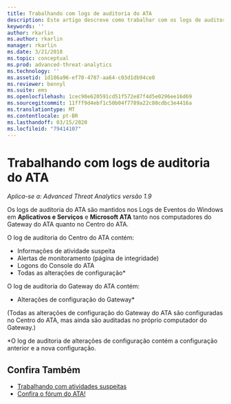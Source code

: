 ```yaml
---
title: Trabalhando com logs de auditoria do ATA
description: Este artigo descreve como trabalhar com os logs de auditoria do ATA no Log de Eventos do Windows.
keywords: ''
author: rkarlin
ms.author: rkarlin
manager: rkarlin
ms.date: 3/21/2018
ms.topic: conceptual
ms.prod: advanced-threat-analytics
ms.technology: ''
ms.assetid: 1d186a96-ef70-4787-aa64-c03d1db94ce0
ms.reviewer: bennyl
ms.suite: ems
ms.openlocfilehash: 1cec90e620591cd51f572e87f4d5e0296ee16d69
ms.sourcegitcommit: 11fff9d4ebf1c50b04f7789a22c80cdbc3e4416a
ms.translationtype: MT
ms.contentlocale: pt-BR
ms.lasthandoff: 03/15/2020
ms.locfileid: "79414107"
---
```

# <a name="working-with-ata-audit-logs"></a>Trabalhando com logs de auditoria do ATA


*Aplica-se a: Advanced Threat Analytics versão 1.9*

Os logs de auditoria do ATA são mantidos nos Logs de Eventos do Windows em **Aplicativos e Serviços** e **Microsoft ATA** tanto nos computadores do Gateway do ATA quanto no Centro do ATA.

O log de auditoria do Centro do ATA contém:
-   Informações de atividade suspeita
-   Alertas de monitoramento (página de integridade)
-   Logons do Console do ATA
-   Todas as alterações de configuração*

O log de auditoria do Gateway do ATA contém:
-   Alterações de configuração do Gateway* 

(Todas as alterações de configuração do Gateway do ATA são configuradas no Centro do ATA, mas ainda são auditadas no próprio computador do Gateway.)

*O log de auditoria de alterações de configuração contém a configuração anterior e a nova configuração.


## <a name="see-also"></a>Confira Também
- [Trabalhando com atividades suspeitas](working-with-suspicious-activities.md)
- [Confira o fórum do ATA!](https://social.technet.microsoft.com/Forums/security/home?forum=mata)
